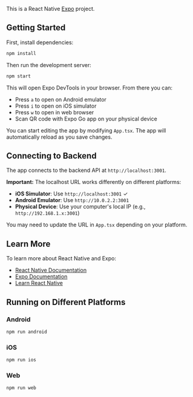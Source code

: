 This is a React Native [Expo](https://expo.dev) project.

## Getting Started

First, install dependencies:

```bash
npm install
```

Then run the development server:

```bash
npm start
```

This will open Expo DevTools in your browser. From there you can:

- Press `a` to open on Android emulator
- Press `i` to open on iOS simulator
- Press `w` to open in web browser
- Scan QR code with Expo Go app on your physical device

You can start editing the app by modifying `App.tsx`. The app will automatically reload as you save changes.

## Connecting to Backend

The app connects to the backend API at `http://localhost:3001`. 

**Important:** The localhost URL works differently on different platforms:
- **iOS Simulator**: Use `http://localhost:3001` ✓
- **Android Emulator**: Use `http://10.0.2.2:3001`
- **Physical Device**: Use your computer's local IP (e.g., `http://192.168.1.x:3001`)

You may need to update the URL in `App.tsx` depending on your platform.

## Learn More

To learn more about React Native and Expo:

- [React Native Documentation](https://reactnative.dev/docs/getting-started)
- [Expo Documentation](https://docs.expo.dev/)
- [Learn React Native](https://reactnative.dev/docs/tutorial)

## Running on Different Platforms

### Android
```bash
npm run android
```

### iOS
```bash
npm run ios
```

### Web
```bash
npm run web
```
